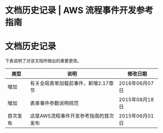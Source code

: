 # 文档历史记录 | AWS 流程事件开发参考指南

# 文档历史记录

下表说明了对该文档所做出的重要更改。

类型 | 说明 | 修改日期  
---|---|---  
增加 | 有关全局表单加载前事件，新增2.17章节 | 2016年06月07日  
增加 | 表单事件参数说明规范 | 2015年08月18日  
首次发布 | 这是AWS流程事件开发参考指南的首次发布 | 2015年06月01日